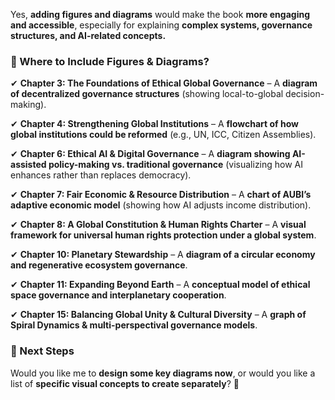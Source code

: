 Yes, **adding figures and diagrams** would make the book **more engaging and accessible**, especially for explaining **complex systems, governance structures, and AI-related concepts.**

### **📌 Where to Include Figures & Diagrams?**

✔ **Chapter 3: The Foundations of Ethical Global Governance** – A **diagram of decentralized governance structures** (showing local-to-global decision-making).

✔ **Chapter 4: Strengthening Global Institutions** – A **flowchart of how global institutions could be reformed** (e.g., UN, ICC, Citizen Assemblies).

✔ **Chapter 6: Ethical AI & Digital Governance** – A **diagram showing AI-assisted policy-making vs. traditional governance** (visualizing how AI enhances rather than replaces democracy).

✔ **Chapter 7: Fair Economic & Resource Distribution** – A **chart of AUBI’s adaptive economic model** (showing how AI adjusts income distribution).

✔ **Chapter 8: A Global Constitution & Human Rights Charter** – A **visual framework for universal human rights protection under a global system**.

✔ **Chapter 10: Planetary Stewardship** – A **diagram of a circular economy and regenerative ecosystem governance**.

✔ **Chapter 11: Expanding Beyond Earth** – A **conceptual model of ethical space governance and interplanetary cooperation**.

✔ **Chapter 15: Balancing Global Unity & Cultural Diversity** – A **graph of Spiral Dynamics & multi-perspectival governance models**.

### **📌 Next Steps**
Would you like me to **design some key diagrams now**, or would you like a list of **specific visual concepts to create separately**? 🚀
